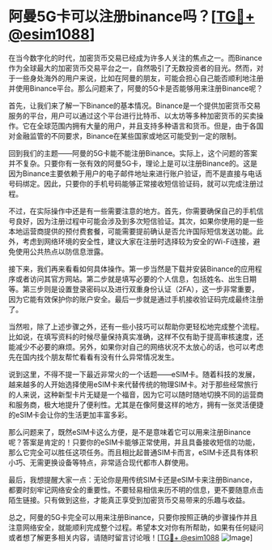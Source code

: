 # 阿曼5G卡可以注册binance吗？[[TG💪+ @esim1088](https://t.me/s/esim1088)]

在当今数字化的时代，加密货币交易已经成为许多人关注的焦点之一。而Binance作为全球最大的加密货币交易平台之一，自然吸引了无数投资者的目光。然而，对于一些身处海外的用户来说，比如在阿曼的朋友，可能会担心自己能否顺利地注册并使用Binance平台。那么问题来了，阿曼的5G卡是否能够用来注册Binance呢？

首先，让我们来了解一下Binance的基本情况。Binance是一个提供加密货币交易服务的平台，用户可以通过这个平台进行比特币、以太坊等多种加密货币的买卖操作。它在全球范围内拥有大量的用户，并且支持多种语言和货币。但是，由于各国对金融监管的不同要求，Binance在某些国家或地区可能受到一定的限制。

回到我们的主题——阿曼的5G卡能不能注册Binance。实际上，这个问题的答案并不复杂。只要你有一张有效的阿曼5G卡，理论上是可以注册Binance的。这是因为Binance主要依赖于用户的电子邮件地址来进行账户验证，而不是直接与电话号码绑定。因此，只要你的手机号码能够正常接收短信验证码，就可以完成注册过程。

不过，在实际操作中还是有一些需要注意的地方。首先，你需要确保自己的手机信号良好，因为注册过程中可能会涉及到多次短信验证。其次，如果你使用的是一些本地运营商提供的预付费套餐，可能需要提前确认是否允许国际短信发送功能。此外，考虑到网络环境的安全性，建议大家在注册时选择较为安全的Wi-Fi连接，避免使用公共热点以防信息泄露。

接下来，我们再来看看如何具体操作。第一步当然是下载并安装Binance的应用程序或者访问其官方网站。第二步就是填写必要的个人信息，包括姓名、出生日期等。第三步则是设置登录密码以及进行双重身份认证（2FA），这一步非常重要，因为它能有效保护你的账户安全。最后一步就是通过手机接收验证码完成最终注册了。

当然啦，除了上述步骤之外，还有一些小技巧可以帮助你更轻松地完成整个流程。比如说，在填写资料的时候尽量保持真实准确，这样不仅有助于提高审核速度，还能减少不必要的麻烦。另外，如果你对自己的网络状况不太放心的话，也可以考虑先在国内找个朋友帮忙看看有没有什么异常情况发生。

说到这里，不得不提一下最近非常火的一个话题——eSIM卡。随着科技的发展，越来越多的人开始选择使用eSIM卡来代替传统的物理SIM卡。对于那些经常旅行的人来说，这种新型卡片无疑是一个福音，因为它可以随时随地切换不同的运营商和服务商，极大地提升了便利性。尤其是在像阿曼这样的地方，拥有一张灵活便捷的eSIM卡会让你的生活更加丰富多彩。

那么问题来了，既然eSIM卡这么方便，是不是意味着它可以用来注册Binance呢？答案是肯定的！只要你的eSIM卡能够正常使用，并且具备接收短信的功能，那么它完全可以胜任这项任务。而且相比起普通SIM卡而言，eSIM卡还具有体积小巧、无需更换设备等特点，非常适合现代都市人群使用。

最后，我想提醒大家一点：无论你是用传统SIM卡还是eSIM卡来注册Binance，都要时刻牢记网络安全的重要性。不要轻易相信来历不明的信息，更不要随意点击陌生链接。只有做到这些，才能真正享受到加密货币交易带来的乐趣与收益。

总之，阿曼的5G卡完全可以用来注册Binance，只要你按照正确的步骤操作并且注意网络安全，就能顺利完成整个过程。希望本文对你有所帮助，如果有任何疑问或者想了解更多相关内容，请随时留言讨论哦！[[TG💪+ @esim1088](https://t.me/s/esim1088) ![Image](https://i.postimg.cc/4NQfJmqS/Snipaste-2025-05-13-00-14-12.png)]